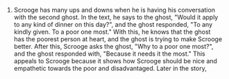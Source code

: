 1. Scrooge has many ups and downs when he is having his conversation with the second ghost. In the text, he says to the ghost, "Would it apply to any kind of dinner on this day?", and the ghost responded, "To any kindly given. To a poor one most." With this, he knows that the ghost has the poorest person at heart, and the ghost is trying to make Scrooge better. After this, Scrooge asks the ghost, "Why to a poor one most?", and the ghost responded with, "Because it needs it the most." This appeals to Scrooge because it shows how Scrooge should be nice and empathetic towards the poor and disadvantaged. Later in the story, 